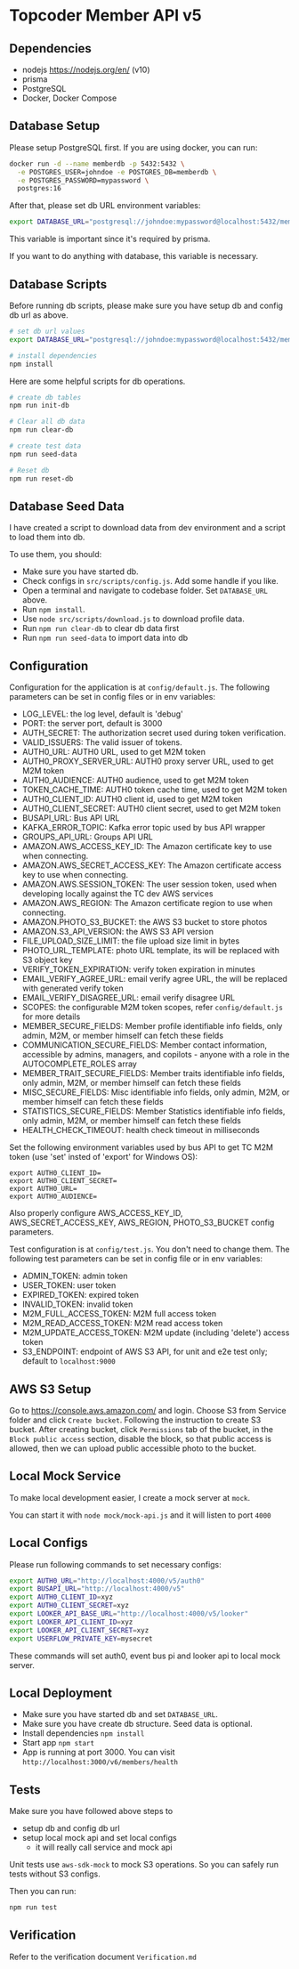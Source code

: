 # Topcoder Member API v5

## Dependencies

- nodejs https://nodejs.org/en/ (v10)
- prisma
- PostgreSQL
- Docker, Docker Compose

## Database Setup

Please setup PostgreSQL first. If you are using docker, you can run:
```bash
docker run -d --name memberdb -p 5432:5432 \
  -e POSTGRES_USER=johndoe -e POSTGRES_DB=memberdb \
  -e POSTGRES_PASSWORD=mypassword \
  postgres:16
```

After that, please set db URL environment variables:
```bash
export DATABASE_URL="postgresql://johndoe:mypassword@localhost:5432/memberdb"
```

This variable is important since it's required by prisma.

If you want to do anything with database, this variable is necessary.

## Database Scripts

Before running db scripts, please make sure you have setup db and config db url as above.

```bash
# set db url values
export DATABASE_URL="postgresql://johndoe:mypassword@localhost:5432/memberdb"

# install dependencies
npm install
```

Here are some helpful scripts for db operations.

```bash
# create db tables
npm run init-db

# Clear all db data
npm run clear-db

# create test data
npm run seed-data

# Reset db
npm run reset-db
```

## Database Seed Data

I have created a script to download data from dev environment and a script to load them into db.

To use them, you should:
- Make sure you have started db.
- Check configs in `src/scripts/config.js`. Add some handle if you like.
- Open a terminal and navigate to codebase folder. Set `DATABASE_URL` above.
- Run `npm install`.
- Use `node src/scripts/download.js` to download profile data.
- Run `npm run clear-db` to clear db data first
- Run `npm run seed-data` to import data into db


## Configuration

Configuration for the application is at `config/default.js`.
The following parameters can be set in config files or in env variables:

- LOG_LEVEL: the log level, default is 'debug'
- PORT: the server port, default is 3000
- AUTH_SECRET: The authorization secret used during token verification.
- VALID_ISSUERS: The valid issuer of tokens.
- AUTH0_URL: AUTH0 URL, used to get M2M token
- AUTH0_PROXY_SERVER_URL: AUTH0 proxy server URL, used to get M2M token
- AUTH0_AUDIENCE: AUTH0 audience, used to get M2M token
- TOKEN_CACHE_TIME: AUTH0 token cache time, used to get M2M token
- AUTH0_CLIENT_ID: AUTH0 client id, used to get M2M token
- AUTH0_CLIENT_SECRET: AUTH0 client secret, used to get M2M token
- BUSAPI_URL: Bus API URL
- KAFKA_ERROR_TOPIC: Kafka error topic used by bus API wrapper
- GROUPS_API_URL: Groups API URL
- AMAZON.AWS_ACCESS_KEY_ID: The Amazon certificate key to use when connecting. 
- AMAZON.AWS_SECRET_ACCESS_KEY: The Amazon certificate access key to use when connecting.
- AMAZON.AWS.SESSION_TOKEN: The user session token, used when developing locally against the TC dev AWS services
- AMAZON.AWS_REGION: The Amazon certificate region to use when connecting.
- AMAZON.PHOTO_S3_BUCKET: the AWS S3 bucket to store photos
- AMAZON.S3_API_VERSION: the AWS S3 API version
- FILE_UPLOAD_SIZE_LIMIT: the file upload size limit in bytes
- PHOTO_URL_TEMPLATE: photo URL template, its <key> will be replaced with S3 object key
- VERIFY_TOKEN_EXPIRATION: verify token expiration in minutes
- EMAIL_VERIFY_AGREE_URL: email verify agree URL, the <emailVerifyToken> will be replaced with generated verify token
- EMAIL_VERIFY_DISAGREE_URL: email verify disagree URL
- SCOPES: the configurable M2M token scopes, refer `config/default.js` for more details
- MEMBER_SECURE_FIELDS: Member profile identifiable info fields, only admin, M2M, or member himself can fetch these fields
- COMMUNICATION_SECURE_FIELDS: Member contact information, accessible by admins, managers, and copilots - anyone with a role in the AUTOCOMPLETE_ROLES array
- MEMBER_TRAIT_SECURE_FIELDS: Member traits identifiable info fields, only admin, M2M, or member himself can fetch these fields
- MISC_SECURE_FIELDS: Misc identifiable info fields, only admin, M2M, or member himself can fetch these fields
- STATISTICS_SECURE_FIELDS: Member Statistics identifiable info fields, only admin, M2M, or member himself can fetch these fields
- HEALTH_CHECK_TIMEOUT: health check timeout in milliseconds

Set the following environment variables used by bus API to get TC M2M token (use 'set' insted of 'export' for Windows OS):
```
export AUTH0_CLIENT_ID=
export AUTH0_CLIENT_SECRET=
export AUTH0_URL=
export AUTH0_AUDIENCE=
```

Also properly configure AWS_ACCESS_KEY_ID, AWS_SECRET_ACCESS_KEY, AWS_REGION, PHOTO_S3_BUCKET config parameters.

Test configuration is at `config/test.js`. You don't need to change them.
The following test parameters can be set in config file or in env variables:

- ADMIN_TOKEN: admin token
- USER_TOKEN: user token
- EXPIRED_TOKEN: expired token
- INVALID_TOKEN: invalid token
- M2M_FULL_ACCESS_TOKEN: M2M full access token
- M2M_READ_ACCESS_TOKEN: M2M read access token
- M2M_UPDATE_ACCESS_TOKEN: M2M update (including 'delete') access token
- S3_ENDPOINT: endpoint of AWS S3 API, for unit and e2e test only; default to `localhost:9000`

## AWS S3 Setup
Go to https://console.aws.amazon.com/ and login. Choose S3 from Service folder and click `Create bucket`. Following the instruction to create S3 bucket.
After creating bucket, click `Permissions` tab of the bucket, in the `Block public access` section, disable the block, so that public access
is allowed, then we can upload public accessible photo to the bucket.

## Local Mock Service

To make local development easier, I create a mock server at `mock`.

You can start it with `node mock/mock-api.js` and it will listen to port `4000`

## Local Configs

Please run following commands to set necessary configs:

```bash
export AUTH0_URL="http://localhost:4000/v5/auth0"
export BUSAPI_URL="http://localhost:4000/v5"
export AUTH0_CLIENT_ID=xyz
export AUTH0_CLIENT_SECRET=xyz
export LOOKER_API_BASE_URL="http://localhost:4000/v5/looker"
export LOOKER_API_CLIENT_ID=xyz
export LOOKER_API_CLIENT_SECRET=xyz
export USERFLOW_PRIVATE_KEY=mysecret
```

These commands will set auth0, event bus pi and looker api to local mock server.

## Local Deployment

- Make sure you have started db and set `DATABASE_URL`.
- Make sure you have create db structure. Seed data is optional.
- Install dependencies `npm install`
- Start app `npm start`
- App is running at port 3000. You can visit `http://localhost:3000/v6/members/health`


## Tests


Make sure you have followed above steps to 
- setup db and config db url
- setup local mock api and set local configs
  - it will really call service and mock api

Unit tests use `aws-sdk-mock` to mock S3 operations. So you can safely run tests without S3 configs.

Then you can run:
```bash
npm run test
```

## Verification
Refer to the verification document `Verification.md`
